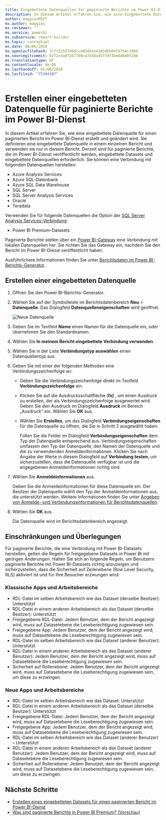```yaml
---
title: Eingebettete Datenquellen für paginierte Berichte im Power BI-Dienst
description: In diesem Artikel erfahren Sie, wie eine eingebettete Datenquelle in einem paginierten Bericht im Power BI-Dienst erstellt und geändert wird.
author: maggiesMSFT
ms.author: maggies
ms.reviewer: ''
ms.service: powerbi
ms.subservice: report-builder
ms.topic: conceptual
ms.date: 06/06/2019
ms.openlocfilehash: 7cfc52557d9dcce03dd2e42818bb04f4754c190d
ms.sourcegitcommit: 6272c4a0f267708ca7d38a45774f3bedd680f2d6
ms.translationtype: HT
ms.contentlocale: de-DE
ms.lasthandoff: 01/06/2020
ms.locfileid: "75304307"
---
```

# <a name="create-an-embedded-data-source-for-paginated-reports-in-the-power-bi-service"></a>Erstellen einer eingebetteten Datenquelle für paginierte Berichte im Power BI-Dienst

In diesem Artikel erfahren Sie, wie eine eingebettete Datenquelle für einen paginierten Bericht im Power BI-Dienst erstellt und geändert wird. Sie definieren eine eingebettete Datenquelle in einem einzelnen Bericht und verwenden sie nur in diesem Bericht. Derzeit sind für paginierte Berichte, die im Power BI-Dienst veröffentlicht werden, eingebettete Datasets und eingebettete Datenquellen erforderlich. Sie können eine Verbindung mit folgenden Datenquellen herstellen:

- Azure Analysis Services
- Azure SQL-Datenbank 
- Azure SQL Data Warehouse
- SQL Server
- SQL Server Analysis Services
- Oracle 
- Teradata 

Verwenden Sie für folgende Datenquellen die Option der [SQL Server Analysis Services-Verbindung](service-premium-connect-tools.md):

- Power BI Premium-Datasets

Paginierte Berichte stellen über ein [Power BI-Gateway](service-gateway-onprem.md) eine Verbindung mit lokalen Datenquellen her. Sie richten Sie das Gateway ein, nachdem Sie den Bericht im Power BI-Dienst veröffentlicht haben.

Ausführlichere Informationen finden Sie unter [Berichtsdaten im Power BI-Berichts-Generator](report-builder-data.md).

## <a name="create-an-embedded-data-source"></a>Erstellen einer eingebetteten Datenquelle
  
1. Öffnen Sie den Power BI-Berichts-Generator.

1. Wählen Sie auf der Symbolleiste im Berichtsdatenbereich **Neu** > **Datenquelle**. Das Dialogfeld **Datenquelleneigenschaften** wird geöffnet.

    ![Neue Datenquelle](media/paginated-reports-embedded-data-source/power-bi-paginated-new-data-source.png)
  
2.  Geben Sie im Textfeld **Name** einen Namen für die Datenquelle ein, oder übernehmen Sie den Standardnamen.  
  
3.  Wählen Sie **In meinem Bericht eingebettete Verbindung verwenden**.  
  
1.  Wählen Sie in der Liste **Verbindungstyp auswählen** einen Datenquellentyp aus. 

1.  Geben Sie mit einer der folgenden Methoden eine Verbindungszeichenfolge an:  
  
    -   Geben Sie die Verbindungszeichenfolge direkt im Textfeld **Verbindungszeichenfolge** ein. 
  
    -   Klicken Sie auf die Ausdrucksschaltfläche (**fx)** , um einen Ausdruck zu erstellen, der als Verbindungszeichenfolge ausgewertet wird. Geben Sie den Ausdruck im Dialogfeld **Ausdruck** im Bereich „Ausdruck“ ein. Wählen Sie **OK** aus. 
  
    -   Wählen Sie **Erstellen**, um das Dialogfeld **Verbindungseigenschaften** für die Datenquelle zu öffnen, die Sie in Schritt 2 ausgewählt haben.  
  
        Füllen Sie die Felder im Dialogfeld **Verbindungseigenschaften** dem Typ der Datenquelle entsprechend aus. Verbindungseigenschaften umfassen den Typ der Datenquelle, den Namen der Datenquelle und die zu verwendenden Anmeldeinformationen. Klicken Sie nach Angabe der Werte in diesem Dialogfeld auf **Verbindung testen**, um sicherzustellen, dass die Datenquelle verfügbar ist und die angegebenen Anmeldeinformationen richtig sind.  
  
4.  Wählen Sie **Anmeldeinformationen** aus.  
  
     Geben Sie die Anmeldeinformationen für diese Datenquelle ein. Der Besitzer der Datenquelle wählt den Typ der Anmeldeinformationen aus, die unterstützt werden. Weitere Informationen finden Sie unter [Angeben von Anmelde- und Verbindungsinformationen für Berichtsdatenquellen](https://docs.microsoft.com/sql/reporting-services/report-data/specify-credential-and-connection-information-for-report-data-sources).
  
5.  Wählen Sie **OK** aus.  
  
     Die Datenquelle wird im Berichtsdatenbereich angezeigt.  
     
## <a name="limitations-and-considerations"></a>Einschränkungen und Überlegungen

Für paginierte Berichte, die eine Verbindung mit Power BI-Datasets herstellen, gelten die Regeln für freigegebene Datasets in Power BI mit geringen Änderungen.  Halten Sie sich an folgende Regeln, um Benutzern paginierte Berichte mit Power BI-Datasets richtig anzuzeigen und sicherzustellen, dass die Sicherheit auf Zeilenebene (Row Level Security, RLS) aktiviert ist und für Ihre Besucher erzwungen wird:

### <a name="classic-apps-and-workspaces"></a>Klassische Apps und Arbeitsbereiche

- RDL-Datei im selben Arbeitsbereich wie das Dataset (derselbe Besitzer): Unterstützt
- RDL-Datei in einem anderen Arbeitsbereich als das Dataset (derselbe Besitzer): Unterstützt
- Freigegebene RDL-Datei: Jedem Benutzer, dem der Bericht angezeigt wird, muss auf Datasetebene die Leseberechtigung zugewiesen sein.
- Freigegebene App: Jedem Benutzer, dem der Bericht angezeigt wird, muss auf Datasetebene die Leseberechtigung zugewiesen sein.
- RDL-Datei im selben Arbeitsbereich wie das Dataset (anderer Benutzer): Unterstützt
- RDL-Datei in einem anderen Arbeitsbereich als das Dataset (anderer Benutzer): Jedem Benutzer, dem der Bericht angezeigt wird, muss auf Datasetebene die Leseberechtigung zugewiesen sein.
- Sicherheit auf Rollenebene: Jedem Benutzer, dem der Bericht angezeigt wird, muss auf Datasetebene die Leseberechtigung zugewiesen sein, um diese zu erzwingen.

### <a name="new-experience-apps-and-workspaces"></a>Neue Apps und Arbeitsbereiche

- RDL-Datei im selben Arbeitsbereich wie das Dataset: Unterstützt
- RDL-Datei in einem anderen Arbeitsbereich als das Dataset (derselbe Besitzer): Unterstützt
- Freigegebene RDL-Datei: Jedem Benutzer, dem der Bericht angezeigt wird, muss auf Datasetebene die Leseberechtigung zugewiesen sein.
- Freigegebene App: Jedem Benutzer, dem der Bericht angezeigt wird, muss auf Datasetebene die Leseberechtigung zugewiesen sein.
- RDL-Datei im selben Arbeitsbereich wie das Dataset (anderer Benutzer) – Unterstützt
- RDL-Datei in einem anderen Arbeitsbereich als das Dataset (anderer Benutzer): Jedem Benutzer, dem der Bericht angezeigt wird, muss auf Datasetebene die Leseberechtigung zugewiesen sein.
- Sicherheit auf Rollenebene: Jedem Benutzer, dem der Bericht angezeigt wird, muss auf Datasetebene die Leseberechtigung zugewiesen sein, um diese zu erzwingen.

## <a name="next-steps"></a>Nächste Schritte

- [Erstellen eines eingebetteten Datasets für einen paginierten Bericht im Power BI-Dienst](paginated-reports-create-embedded-dataset.md)
- [Was sind paginierte Berichte in Power BI Premium? (Vorschau)](paginated-reports-report-builder-power-bi.md)
